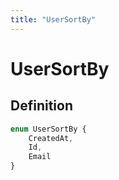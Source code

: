 ```yaml
---
title: "UserSortBy"
---
```


# UserSortBy

## Definition

```ts
enum UserSortBy {
    CreatedAt,
    Id,
    Email
}
```
